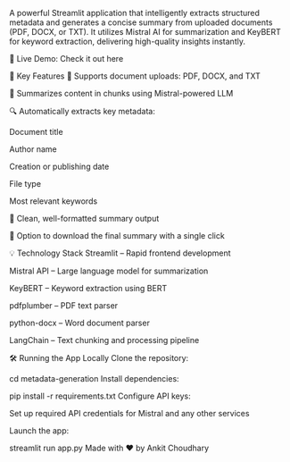 A powerful Streamlit application that intelligently extracts structured metadata and generates a concise summary from uploaded documents (PDF, DOCX, or TXT). It utilizes Mistral AI for summarization and KeyBERT for keyword extraction, delivering high-quality insights instantly.

🔗 Live Demo: Check it out here

🚀 Key Features
📁 Supports document uploads: PDF, DOCX, and TXT

🧠 Summarizes content in chunks using Mistral-powered LLM

🔍 Automatically extracts key metadata:

Document title

Author name

Creation or publishing date

File type

Most relevant keywords

📝 Clean, well-formatted summary output

💾 Option to download the final summary with a single click

💡 Technology Stack
Streamlit – Rapid frontend development

Mistral API – Large language model for summarization

KeyBERT – Keyword extraction using BERT

pdfplumber – PDF text parser

python-docx – Word document parser

LangChain – Text chunking and processing pipeline

🛠️ Running the App Locally
Clone the repository:

cd metadata-generation
Install dependencies:


pip install -r requirements.txt
Configure API keys:

Set up required API credentials for Mistral and any other services

Launch the app:

streamlit run app.py
Made with ❤️ by Ankit Choudhary
